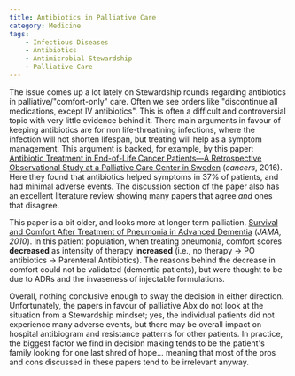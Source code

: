 ```yaml
---
title: Antibiotics in Palliative Care
category: Medicine
tags:
    - Infectious Diseases
    - Antibiotics
    - Antimicrobial Stewardship
    - Palliative Care
---
```


The issue comes up a lot lately on Stewardship rounds regarding antibiotics in palliative/"comfort-only" care. Often we see 
orders like "discontinue all medications, except IV antibiotics". This is often a difficult and controversial
topic with very little evidence behind it. There main arguments in favour of keeping antibiotics are for
non life-threatining infections, where the infection will not shorten lifespan, but treating will help 
as a symptom management. This argument is backed, for example, by this paper: [Antibiotic Treatment in End-of-Life Cancer Patients—A Retrospective Observational Study at a Palliative Care Center in Sweden](https://www.ncbi.nlm.nih.gov/pmc/articles/PMC5040986/) (_cancers_, 2016). Here they found that antibiotics helped
symptoms in 37% of patients, and had minimal adverse events. The discussion section of the paper also has
an excellent literature review showing many papers that agree _and_ ones that disagree.  

This paper is a bit older, and looks more at longer term palliation. [Survival and Comfort After Treatment of Pneumonia in Advanced Dementia](http://jamanetwork.com/journals/jamainternalmedicine/fullarticle/225757) (_JAMA, 2010_). In this
patient population, when treating pneumonia, comfort scores __decreased__ as intensity of therapy
__increased__ (i.e., no therapy -> PO antibiotics -> Parenteral Antibiotics). The reasons behind the decrease
in comfort could not be validated (dementia patients), but were thought to be due to ADRs and the 
invaseness of injectable formulations.  

Overall, nothing conclusive enough to sway the decision in either direction. Unfortunately, the papers
in favour of palliative Abx do not look at the situation from a Stewardship mindset; yes, the individual
patients did not experience many adverse events, but there may be overall impact on hospital antibiogram
and resistance patterns for other patients. In practice, the biggest factor we find in decision making
tends to be the patient's family looking for one last shred of hope... meaning that most of the pros
and cons discussed in these papers tend to be irrelevant anyway.